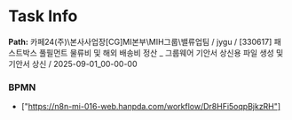 # Task Info

**Path:** 카페24(주)\본사사업장\[CG]MI본부\MIH그룹\밸류업팀 / jygu / [330617] 패스트박스 풀필먼트 물류비 및 해외 배송비 정산 _ 그룹웨어 기안서 상신용 파일 생성 및 기안서 상신 / 2025-09-01_00-00-00

### BPMN
- ["https://n8n-mi-016-web.hanpda.com/workflow/Dr8HFi5oqpBjkzRH"]

